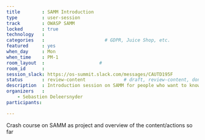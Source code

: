 ```yaml
---
title        : SAMM Introduction
type         : user-session
track        : OWASP SAMM
locked       : true
technology   :
categories   :                      # GDPR, Juice Shop, etc.
featured     : yes
when_day     : Mon
when_time    : PM-1
room_layout  :                    #
room_id      :
session_slack: https://os-summit.slack.com/messages/CAUTD195F
status       : review-content              # draft, review-content, done
description  : Introduction session on SAMM for people who want to know more about the project
organizers   :
    - Sebastien Deleersnyder
participants:

---
```


Crash course on SAMM as project and overview of the content/actions so far
